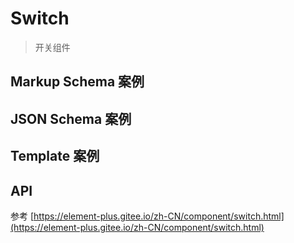 # Switch

> 开关组件

## Markup Schema 案例

<dumi-previewer demoPath="guide/switch/markup-schema" />

## JSON Schema 案例

<dumi-previewer demoPath="guide/switch/json-schema" />

## Template 案例

<dumi-previewer demoPath="guide/switch/template" />

## API

参考 [https://element-plus.gitee.io/zh-CN/component/switch.html](https://element-plus.gitee.io/zh-CN/component/switch.html)
